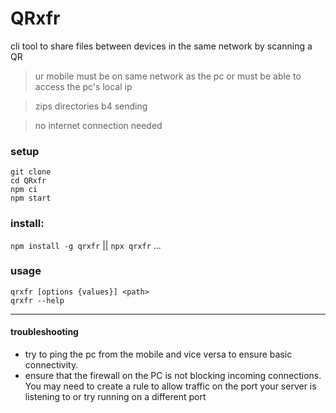 # QRxfr
cli tool to share files between devices in the same network by scanning a QR
> ur mobile must be on same network as the pc or must be able to access the pc's local ip

> zips directories b4 sending

> no internet connection needed
### setup
```
git clone
cd QRxfr
npm ci
npm start
```
### install:
`npm install -g qrxfr` || `npx qrxfr` ...
### usage
```
qrxfr [options {values}] <path>
qrxfr --help
```
---
#### troubleshooting
- try to ping the pc from the mobile and vice versa to ensure basic connectivity.
- ensure that the firewall on the PC is not blocking incoming connections. You may need to create a rule to allow traffic on the port your server is listening to or try running on a different port
